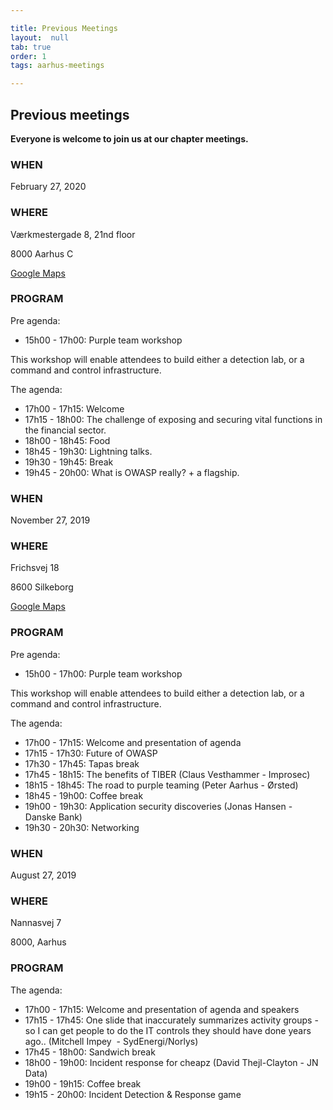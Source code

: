```yaml
---

title: Previous Meetings
layout:  null
tab: true
order: 1
tags: aarhus-meetings

---
```


## Previous meetings

**Everyone is welcome to join us at our chapter meetings.**

### WHEN

February 27, 2020

### WHERE

Værkmestergade 8, 21nd floor

8000 Aarhus C

[Google Maps](https://goo.gl/maps/ARMdR8NzeSsX6Z2P9)

### PROGRAM

Pre agenda:

  - 15h00 - 17h00: Purple team workshop

This workshop will enable attendees to build either a detection lab, or
a command and control infrastructure.

The agenda:
  - 17h00 - 17h15: Welcome
  - 17h15 - 18h00: The challenge of exposing and securing vital functions in the financial sector.
  - 18h00 - 18h45: Food
  - 18h45 - 19h30: Lightning talks.
  - 19h30 - 19h45: Break
  - 19h45 - 20h00: What is OWASP really? + a flagship.


### WHEN

November 27, 2019

### WHERE

Frichsvej 18

8600 Silkeborg

[Google Maps](https://goo.gl/maps/QQkSUGH8kLhr1Vnr9)

### PROGRAM

Pre agenda:

  - 15h00 - 17h00: Purple team workshop

This workshop will enable attendees to build either a detection lab, or
a command and control infrastructure.

The agenda:

  - 17h00 - 17h15: Welcome and presentation of agenda
  - 17h15 - 17h30: Future of OWASP
  - 17h30 - 17h45: Tapas break
  - 17h45 - 18h15: The benefits of TIBER (Claus Vesthammer - Improsec)
  - 18h15 - 18h45: The road to purple teaming (Peter Aarhus - Ørsted)
  - 18h45 - 19h00: Coffee break
  - 19h00 - 19h30: Application security discoveries (Jonas Hansen -
    Danske Bank)
  - 19h30 - 20h30: Networking
  
### WHEN

August 27, 2019

### WHERE

Nannasvej 7

8000, Aarhus

### PROGRAM

The agenda:

  - 17h00 - 17h15: Welcome and presentation of agenda and speakers
  - 17h15 - 17h45: One slide that inaccurately summarizes activity groups - so I can get people to do the IT controls they should have done years ago.. (Mitchell Impey  - SydEnergi/Norlys)
  - 17h45 - 18h00: Sandwich break
  - 18h00 - 19h00: Incident response for cheapz (David Thejl-Clayton - JN Data)
  - 19h00 - 19h15: Coffee break
  - 19h15 - 20h00: Incident Detection & Response game